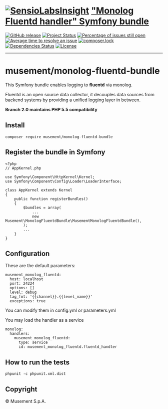 [![SensioLabsInsight](https://insight.sensiolabs.com/projects/eb3b864b-e61b-46d8-aa8a-89c500d73985/small.png)](https://insight.sensiolabs.com/projects/eb3b864b-e61b-46d8-aa8a-89c500d73985)
["Monolog Fluentd handler" Symfony bundle](https://github.com/musement/monolog-fluentd-bundle)
===

[![GitHub release](https://img.shields.io/github/release/musement/monolog-fluentd-bundle.svg?style=flat&label=latest)](https://github.com/musement/monolog-fluentd-bundle/releases/latest)
[![Project Status](http://opensource.box.com/badges/active.svg?style=flat)](http://opensource.box.com/badges)
[![Percentage of issues still open](http://isitmaintained.com/badge/open/musement/monolog-fluentd-bundle.svg?style=flat)](http://isitmaintained.com/project/musement/monolog-fluentd-bundle "Percentage of issues still open")
[![Average time to resolve an issue](http://isitmaintained.com/badge/resolution/musement/monolog-fluentd-bundle.svg?style=flat)](http://isitmaintained.com/project/musement/monolog-fluentd-bundle "Average time to resolve an issue")
[![composer.lock](https://poser.pugx.org/musement/monolog-fluentd-bundle/composerlock?style=flat)](https://packagist.org/packages/musement/monolog-fluentd-bundle)
[![Dependencies Status](https://img.shields.io/librariesio/github/musement/monolog-fluentd-bundle.svg?maxAge=3600&style=flat)](https://libraries.io/github/musement/monolog-fluentd-bundle)
[![License](https://img.shields.io/packagist/l/musement/monolog-fluentd-bundle.svg?style=flat)](https://tldrlegal.com/license/mit-license)

____

# musement/monolog-fluentd-bundle

This Symfony bundle enables logging to **fluentd** via monolog.

Fluentd is an open source data collector, it decouples data sources from backend systems by providing a unified logging layer in between.

**Branch 2.0 maintains PHP 5.5 compatibility**

## Install

    composer require musement/monolog-fluentd-bundle

## Register the bundle in Symfony

    <?php
    // AppKernel.php

    use Symfony\Component\HttpKernel\Kernel;
    use Symfony\Component\Config\Loader\LoaderInterface;

    class AppKernel extends Kernel
    {
        public function registerBundles()
        {
            $bundles = array(
                ...
                new Musement\MonologFluentdBundle\MusementMonologFluentdBundle(),
            );
            ...
        }
    }

## Configuration

These are the default parameters:

    musement_monolog_fluentd:
      host: localhost
      port: 24224
      options: []
      level: debug
      tag_fmt: '{{channel}}.{{level_name}}'
      exceptions: true

You can modify them in config.yml or parameters.yml

You may load the handler as a service

    monolog:
      handlers:
        musement_monolog_fluentd:
          type: service
          id: musement_monolog_fluentd.fluentd_handler

## How to run the tests

    phpunit -c phpunit.xml.dist

## Copyright

© Musement S.p.A.

